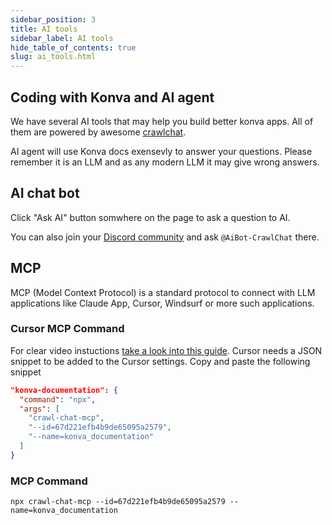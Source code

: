```yaml
---
sidebar_position: 3
title: AI tools
sidebar_label: AI tools
hide_table_of_contents: true
slug: ai_tools.html
---
```


## Coding with Konva and AI agent

We have several AI tools that may help you build better konva apps. All of them are powered by awesome [crawlchat](https://crawlchat.app/).

AI agent will use Konva docs exensevly to answer your questions. Please remember it is an LLM and as any modern LLM it may give wrong answers.

## AI chat bot

Click "Ask AI" button somwhere on the page to ask a question to AI.

You can also join your [Discord community](https://remotion.dev/discord) and ask `@AiBot-CrawlChat` there.

## MCP

MCP (Model Context Protocol) is a standard protocol to connect with LLM applications like Claude App, Cursor, Windsurf or more such applications.

### Cursor MCP Command

For clear video instuctions [take a look into this guide](https://guides.crawlchat.app/walkthrough/67db0080600010f091e529b7).
Cursor needs a JSON snippet to be added to the Cursor settings. Copy and paste the following snippet

```json
"konva-documentation": {
  "command": "npx",
  "args": [
    "crawl-chat-mcp",
    "--id=67d221efb4b9de65095a2579",
    "--name=konva_documentation"
  ]
}
```

### MCP Command

```
npx crawl-chat-mcp --id=67d221efb4b9de65095a2579 --name=konva_documentation
```
